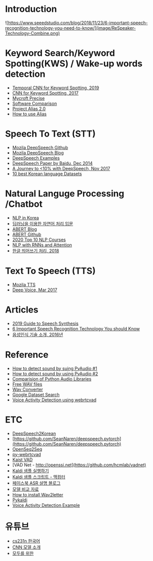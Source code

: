 Introduction  
============  

![https://www.seeedstudio.com/blog/2018/11/23/6-important-speech-recognition-technology-you-need-to-know/](image/ReSpeaker-Technology-Combine.png)  


Keyword Search/Keyword Spotting(KWS) / Wake-up words detection
==========  
- [Temporal CNN for Keyword Spotting, 2019](https://github.com/hyperconnect/TC-ResNet)  
- [CNN for Keyword Spotting, 2017](https://github.com/castorini/honk)  
- [Mycroft Precise](https://github.com/MycroftAI/mycroft-precise)  
- [Software Comparison](https://github.com/MycroftAI/mycroft-precise/wiki/Software-Comparison)  
- [Project Alias 2.0](https://github.com/bjoernkarmann/project_alias)  
- [How to use Alias](https://www.androidpolice.com/2019/01/14/this-google-home-and-amazon-echo-hack-lets-you-change-your-voice-ai-hotword-but-its-far-from-elegant/)  


Speech To Text (STT)  
====================  
- [Mozila DeepSpeech Github](https://github.com/mozilla/DeepSpeech)  
- [Mozila DeepSpeech Blog](https://research.mozilla.org/machine-learning/)  
- [DeepSpeech Examples](https://github.com/mozilla/DeepSpeech-examples)  
- [DeepSpeech Paper by Baidu, Dec 2014](https://arxiv.org/pdf/1412.5567.pdf)  
- [A Journey to <10% with DeepSpeech, Nov 2017](https://hacks.mozilla.org/2017/11/a-journey-to-10-word-error-rate/)  
- [10 best Korean language Datasets](https://lionbridge.ai/datasets/10-best-korean-language-datasets-for-machine-learning/)  


Natural Languge Processing /Chatbot
====================================  
- [NLP in Korea](https://nlpinkorean.github.io/illustrated-transformer/)  
- [딥러닝을 이용한 자연어 처리 입문](https://wikidocs.net/book/2155)  
- [ABERT Blog](https://ai.googleblog.com/2019/12/albert-lite-bert-for-self-supervised.html)  
- [ABERT Github](https://github.com/google-research/ALBERT)  
- [2020 Top 10 NLP Courses](https://favouriteblog.com/natural-language-processing-nlp-online-course/?fbclid=IwAR3PmmSkFrA3Oj3jOdF5xslDbD2KxGG8ziDL5ugAbI9ac9GizcouotGd6TM)   
- [NLP with RNNs and Attention](https://github.com/ageron/handson-ml2/blob/master/16_nlp_with_rnns_and_attention.ipynb)  
- [한글 띄어쓰기 처리, 2018](https://lovit.github.io/nlp/2018/04/25/soyspacing/?fbclid=IwAR1SzV4D4rqYa39KLk2vKi-k2unwH9nqSieVcAWuIdOjQ6GizWkdmjqA8Mo)  


Text To Speech (TTS)  
====================  

- [Mozila TTS](https://github.com/mozilla/TTS)  
- [Deep Voice, Mar 2017](https://arxiv.org/pdf/1702.07825.pdf)  


Articles  
================ 

- [2019 Guide to Speech Synthesis](https://heartbeat.fritz.ai/a-2019-guide-to-speech-synthesis-with-deep-learning-630afcafb9dd)  
- [6 Important Speech Recognition Technology You should Know](https://www.seeedstudio.com/blog/2018/11/23/6-important-speech-recognition-technology-you-need-to-know/)  
- [음성인식 기술 소개, 2016년](http://www.itdaily.kr/news/articleView.html?idxno=76405)  


Reference  
==========  

- [How to detect sound by suing PyAudio #1](https://stackoverflow.com/questions/892199/detect-record-audio-in-python/892293#892293)
- [How to detect sound by using PyAudio #2](https://stackoverflow.com/questions/18406570/python-record-audio-on-detected-sound)
- [Comparision of Python Audio Libraries](https://realpython.com/playing-and-recording-sound-python/)  
- [Free WAV files](https://www.thefreesite.com/free_sounds/free_wavs/)  
- [Wav Converter](https://audio.online-convert.com/convert-to-wav)  
- [Google Dataset Search](https://www.zoominlife.com/1614?fbclid=IwAR0GbTzE87Zt3DnhQCoAalmFQw8-Gv7H4NPMzk1NNQ0I2QeZtHnH-FtkE7Q)    
- [Voice Activity Detection using webrtcvad](https://www.kaggle.com/holzner/voice-activity-detection-example)  

ETC  
====  

- [DeepSpeech2Korean](https://github.com/JaesungBae/DeepSpeech2Korean)  
- [https://github.com/SeanNaren/deepspeech.pytorch](https://github.com/SeanNaren/deepspeech.pytorch)  
- [OpenSeq2Seq](https://nvidia.github.io/OpenSeq2Seq/html/index.html)  
- [py-webrtcvad](https://github.com/wiseman/py-webrtcvad)  
- [Kaist VAD](https://github.com/jtkim-kaist/VAD)  
- [VAD Net - http://openssi.net](https://github.com/hcmlab/vadnet)  
- [Kaldi 샘플 실행하기](https://blog.naver.com/kkyy3402)  
- [Kaldi 샘플 스크립트 - 맥컴터](https://jybaek.tistory.com/772)  
- [페이스북 ASR 설명 블로그](https://mc.ai/how-fast-is-facebooks-end-to-end-speech-recognition-toolkit/)  
- [모델 비교 자료](https://github.com/syhw/wer_are_we)  
- [How to install Wav2letter](https://medium.com/@shaheenkader/how-to-install-wav2letter-dc94c3b74e97)  
- [Pykaldi](https://github.com/pykaldi/pykaldi)  
- [Voice Activity Detection Example](https://www.kaggle.com/holzner/voice-activity-detection-example)

유튜브  
=====  
- [cs231n 한국어](https://www.youtube.com/user/mrkebi/videos)  
- [CNN 모델 소개](https://www.youtube.com/channel/UCaJFuqpYqxWuQl9TZky0njA/videos)  
- [모두를 위한 ](https://www.youtube.com/watch?v=c4NKfjT4uLA&list=PLQ28Nx3M4Jrguyuwg4xe9d9t2XE639e5C&index=47)  